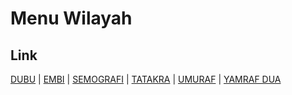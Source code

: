 # Menu Wilayah

## Link

[DUBU](https://github.com/gigit-pemilu/pemilu-2024-91-papua/tree/main/pilpres/hitung-suara/sub/91-papua/sub/11-keerom/sub/04-web/sub/2001-dubu)
 | 
[EMBI](https://github.com/gigit-pemilu/pemilu-2024-91-papua/tree/main/pilpres/hitung-suara/sub/91-papua/sub/11-keerom/sub/04-web/sub/2005-embi)
 | 
[SEMOGRAFI](https://github.com/gigit-pemilu/pemilu-2024-91-papua/tree/main/pilpres/hitung-suara/sub/91-papua/sub/11-keerom/sub/04-web/sub/2003-semografi)
 | 
[TATAKRA](https://github.com/gigit-pemilu/pemilu-2024-91-papua/tree/main/pilpres/hitung-suara/sub/91-papua/sub/11-keerom/sub/04-web/sub/2017-tatakra)
 | 
[UMURAF](https://github.com/gigit-pemilu/pemilu-2024-91-papua/tree/main/pilpres/hitung-suara/sub/91-papua/sub/11-keerom/sub/04-web/sub/2002-umuraf)
 | 
[YAMRAF DUA](https://github.com/gigit-pemilu/pemilu-2024-91-papua/tree/main/pilpres/hitung-suara/sub/91-papua/sub/11-keerom/sub/04-web/sub/2015-yamraf-dua)

